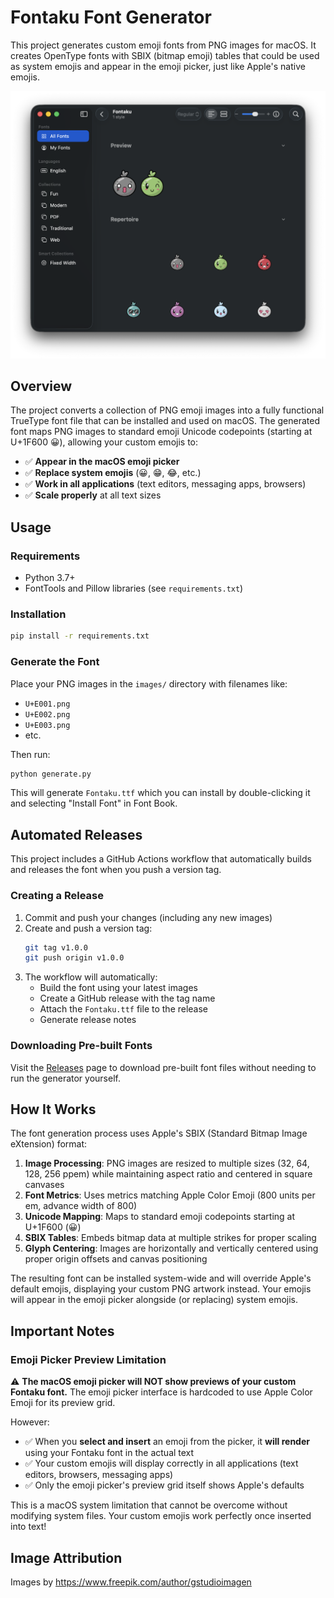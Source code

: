 # Fontaku Font Generator

This project generates custom emoji fonts from PNG images for macOS. It creates OpenType fonts with SBIX (bitmap emoji) tables that could be used as system emojis and appear in the emoji picker, just like Apple's native emojis.

![Demo](docs/demo.png)

## Overview

The project converts a collection of PNG emoji images into a fully functional TrueType font file that can be installed and used on macOS. The generated font maps PNG images to standard emoji Unicode codepoints (starting at U+1F600 😀), allowing your custom emojis to:

- ✅ **Appear in the macOS emoji picker**
- ✅ **Replace system emojis** (😀, 😁, 😂, etc.)
- ✅ **Work in all applications** (text editors, messaging apps, browsers)
- ✅ **Scale properly** at all text sizes

## Usage

### Requirements
- Python 3.7+
- FontTools and Pillow libraries (see `requirements.txt`)

### Installation
```bash
pip install -r requirements.txt
```

### Generate the Font
Place your PNG images in the `images/` directory with filenames like:
- `U+E001.png`
- `U+E002.png`
- `U+E003.png`
- etc.

Then run:
```bash
python generate.py
```

This will generate `Fontaku.ttf` which you can install by double-clicking it and selecting "Install Font" in Font Book.

## Automated Releases

This project includes a GitHub Actions workflow that automatically builds and releases the font when you push a version tag.

### Creating a Release

1. Commit and push your changes (including any new images)
2. Create and push a version tag:
   ```bash
   git tag v1.0.0
   git push origin v1.0.0
   ```
3. The workflow will automatically:
   - Build the font using your latest images
   - Create a GitHub release with the tag name
   - Attach the `Fontaku.ttf` file to the release
   - Generate release notes

### Downloading Pre-built Fonts

Visit the [Releases](../../releases) page to download pre-built font files without needing to run the generator yourself.

## How It Works

The font generation process uses Apple's SBIX (Standard Bitmap Image eXtension) format:

1. **Image Processing**: PNG images are resized to multiple sizes (32, 64, 128, 256 ppem) while maintaining aspect ratio and centered in square canvases
2. **Font Metrics**: Uses metrics matching Apple Color Emoji (800 units per em, advance width of 800)
3. **Unicode Mapping**: Maps to standard emoji codepoints starting at U+1F600 (😀)
4. **SBIX Tables**: Embeds bitmap data at multiple strikes for proper scaling
5. **Glyph Centering**: Images are horizontally and vertically centered using proper origin offsets and canvas positioning

The resulting font can be installed system-wide and will override Apple's default emojis, displaying your custom PNG artwork instead. Your emojis will appear in the emoji picker alongside (or replacing) system emojis.

## Important Notes

### Emoji Picker Preview Limitation

⚠️ **The macOS emoji picker will NOT show previews of your custom Fontaku font.** The emoji picker interface is hardcoded to use Apple Color Emoji for its preview grid.

However:
- ✅ When you **select and insert** an emoji from the picker, it **will render** using your Fontaku font in the actual text
- ✅ Your custom emojis will display correctly in all applications (text editors, browsers, messaging apps)
- ✅ Only the emoji picker's preview grid itself shows Apple's defaults

This is a macOS system limitation that cannot be overcome without modifying system files. Your custom emojis work perfectly once inserted into text!

## Image Attribution

Images by https://www.freepik.com/author/gstudioimagen
